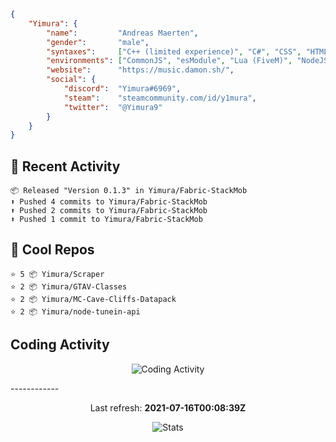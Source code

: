 ```json
{
    "Yimura": {
        "name":         "Andreas Maerten",
        "gender":       "male",
        "syntaxes":     ["C++ (limited experience)", "C#", "CSS", "HTML", "JavaScript", "Lua", "PHP", "Python"],
        "environments": ["CommonJS", "esModule", "Lua (FiveM)", "NodeJS"],
        "website":      "https://music.damon.sh/",
        "social": {
            "discord":  "Yimura#6969",
            "steam":    "steamcommunity.com/id/y1mura",
            "twitter":  "@Yimura9"
        }
    }
}
```

## 🤹 Recent Activity
```
📦 Released "Version 0.1.3" in Yimura/Fabric-StackMob
⬆️ Pushed 4 commits to Yimura/Fabric-StackMob
⬆️ Pushed 2 commits to Yimura/Fabric-StackMob
⬆️ Pushed 1 commit to Yimura/Fabric-StackMob
```
## 🌟 Cool Repos
```
⭐️ 5 📦 Yimura/Scraper
⭐️ 2 📦 Yimura/GTAV-Classes
⭐️ 2 📦 Yimura/MC-Cave-Cliffs-Datapack
⭐️ 2 📦 Yimura/node-tunein-api
```
## Coding Activity
<p align="center">
    <img alt="Coding Activity" src="https://wakatime.com/share/@Yimura/d28e6361-803a-4ea8-9d40-7440588330db.svg">
</p>
------------
<p align="center">
  Last refresh:
  <b>2021-07-16T00:08:39Z</b>
</p>
<p align="center">
  <img alt="Stats" src="https://github-readme-stats.vercel.app/api?username=Yimura&show_icons=true&title_color=fff&icon_color=ffff00&text_color=ccc&bg_color=222">
</p>
